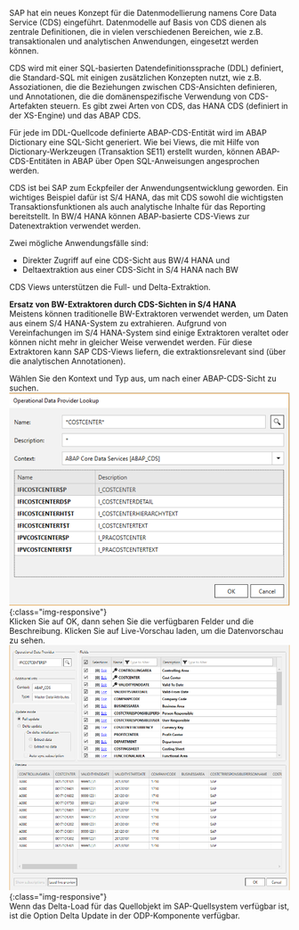 SAP hat ein neues Konzept für die Datenmodellierung namens Core Data Service (CDS) eingeführt. Datenmodelle auf Basis von CDS dienen als zentrale Definitionen, die in vielen verschiedenen Bereichen, wie z.B. transaktionalen und analytischen Anwendungen, eingesetzt werden können.  

CDS wird mit einer SQL-basierten Datendefinitionssprache (DDL) definiert, die Standard-SQL mit einigen zusätzlichen Konzepten nutzt, wie z.B. Assoziationen, die die Beziehungen zwischen CDS-Ansichten definieren, und Annotationen, die die domänenspezifische Verwendung von CDS-Artefakten steuern. Es gibt zwei Arten von CDS, das HANA CDS (definiert in der XS-Engine) und das ABAP CDS. 

Für jede im DDL-Quellcode definierte ABAP-CDS-Entität wird im ABAP Dictionary eine SQL-Sicht generiert. Wie bei Views, die mit Hilfe von Dictionary-Werkzeugen (Transaktion SE11) erstellt wurden, können ABAP-CDS-Entitäten in ABAP über Open SQL-Anweisungen angesprochen werden. 

CDS ist bei SAP zum Eckpfeiler der Anwendungsentwicklung geworden. Ein wichtiges Beispiel dafür ist S/4 HANA, das mit CDS sowohl die wichtigsten Transaktionsfunktionen als auch analytische Inhalte für das Reporting bereitstellt. In BW/4 HANA können ABAP-basierte CDS-Views zur Datenextraktion verwendet werden.  

Zwei mögliche Anwendungsfälle sind:
- Direkter Zugriff auf eine CDS-Sicht aus BW/4 HANA und 
- Deltaextraktion aus einer CDS-Sicht in S/4 HANA nach BW

CDS Views unterstützen die Full- und Delta-Extraktion. 

**Ersatz von BW-Extraktoren durch CDS-Sichten in S/4 HANA** <br/>
Meistens können traditionelle BW-Extraktoren verwendet werden, um Daten aus einem S/4 HANA-System zu extrahieren. Aufgrund von Vereinfachungen im S/4 HANA-System sind einige Extraktoren veraltet oder können nicht mehr in gleicher Weise verwendet werden. Für diese Extraktoren kann SAP CDS-Views liefern, die extraktionsrelevant sind (über die analytischen Annotationen).

Wählen Sie den Kontext und Typ aus, um nach einer ABAP-CDS-Sicht zu suchen. <br/>
![ODP ABAP CDS View](/img/content/odp/odp-component-cds-costcenter-01.png){:class="img-responsive"}
<br/>
Klicken Sie auf OK, dann sehen Sie die verfügbaren Felder und die Beschreibung. Klicken Sie auf Live-Vorschau laden, um die Datenvorschau zu sehen.
<br/>
![ODP ABAP CDS View Vorschau](/img/content/odp/odp-component-cds-costcenter-02-preview.png){:class="img-responsive"}
<br/>
Wenn das Delta-Load für das Quellobjekt im SAP-Quellsystem verfügbar ist, ist die Option Delta Update in der ODP-Komponente verfügbar. 